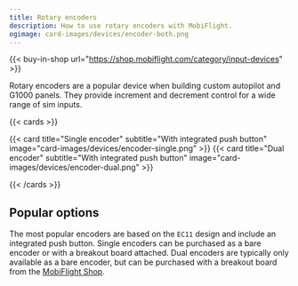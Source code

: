```yaml
---
title: Rotary encoders
description: How to use rotary encoders with MobiFlight.
ogimage: card-images/devices/encoder-both.png
---
```


{{< buy-in-shop url="https://shop.mobiflight.com/category/input-devices" >}}

Rotary encoders are a popular device when building custom autopilot and G1000 panels. They provide increment and decrement control for a wide range of sim inputs.

{{< cards >}}

{{< card title="Single encoder" subtitle="With integrated push button" image="card-images/devices/encoder-single.png" >}}
{{< card title="Dual encoder" subtitle="With integrated push button" image="card-images/devices/encoder-dual.png" >}}

{{< /cards >}}

## Popular options

The most popular encoders are based on the `EC11` design and include an integrated push button. Single encoders can be purchased as a bare encoder or with a breakout board attached.
Dual encoders are typically only available as a bare encoder, but can be purchased with a breakout board from the [MobiFlight Shop](https://shop.mobiflight.com/product/dual-encoder-bundle).
